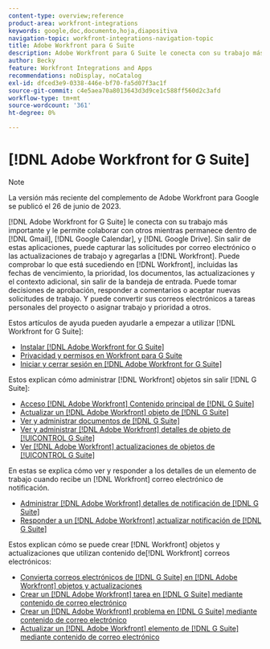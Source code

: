 ```yaml
---
content-type: overview;reference
product-area: workfront-integrations
keywords: google,doc,documento,hoja,diapositiva
navigation-topic: workfront-integrations-navigation-topic
title: Adobe Workfront para G Suite
description: Adobe Workfront para G Suite le conecta con su trabajo más importante y le permite colaborar con otros usuarios mientras se mantiene dentro de Gmail, Google Calendar y Google Drive. Sin salir de estas aplicaciones, puede capturar las solicitudes por correo electrónico o las actualizaciones de trabajo y agregarlas a Workfront. Puede comprobar lo que está sucediendo en Workfront, incluidas las fechas de vencimiento, la prioridad, los documentos, las actualizaciones y el contexto adicional, sin salir de la casilla de entrada. Puede tomar decisiones de aprobación, responder a comentarios o aceptar nuevas solicitudes de trabajo. Y puede convertir sus correos electrónicos a tareas personales del proyecto o asignar trabajo y prioridad a otros.
author: Becky
feature: Workfront Integrations and Apps
recommendations: noDisplay, noCatalog
exl-id: dfced3e9-0338-446e-bf70-fa5d07f3ac1f
source-git-commit: c4e5aea70a8013643d3d9ce1c588ff560d2c3afd
workflow-type: tm+mt
source-wordcount: '361'
ht-degree: 0%

---
```


# [!DNL Adobe Workfront for G Suite]

>[!NOTE]
>
>La versión más reciente del complemento de Adobe Workfront para Google se publicó el 26 de junio de 2023.

[!DNL Adobe Workfront for G Suite] le conecta con su trabajo más importante y le permite colaborar con otros mientras permanece dentro de [!DNL Gmail], [!DNL Google Calendar], y [!DNL Google Drive]. Sin salir de estas aplicaciones, puede capturar las solicitudes por correo electrónico o las actualizaciones de trabajo y agregarlas a [!DNL Workfront]. Puede comprobar lo que está sucediendo en [!DNL Workfront], incluidas las fechas de vencimiento, la prioridad, los documentos, las actualizaciones y el contexto adicional, sin salir de la bandeja de entrada. Puede tomar decisiones de aprobación, responder a comentarios o aceptar nuevas solicitudes de trabajo. Y puede convertir sus correos electrónicos a tareas personales del proyecto o asignar trabajo y prioridad a otros.

Estos artículos de ayuda pueden ayudarle a empezar a utilizar [!DNL Workfront for G Suite]:

* [Instalar [!DNL Adobe Workfront for G Suite]](../../workfront-integrations-and-apps/workfront-for-g-suite/install-workfront-for-gsuite.md)
* [Privacidad y permisos en Workfront para G Suite](../../workfront-integrations-and-apps/workfront-for-g-suite/privacy-and-permissions-in-g-suite.md)
* [Iniciar y cerrar sesión en [!DNL Adobe Workfront for G Suite]](../../workfront-integrations-and-apps/workfront-for-g-suite/log-in-and-out-wf-for-gsuite.md)

Estos explican cómo administrar [!DNL Workfront] objetos sin salir [!DNL G Suite]:

* [Acceso [!DNL Adobe Workfront] Contenido principal de [!DNL G Suite]](../../workfront-integrations-and-apps/workfront-for-g-suite/access-wf-home-content-from-g-suite.md)
* [Actualizar un [!DNL Adobe Workfront] objeto de [!DNL G Suite]](../../workfront-integrations-and-apps/workfront-for-g-suite/update-a-workfront-object-in-gsuite.md)
* [Ver y administrar documentos de [!DNL G Suite]](../../workfront-integrations-and-apps/workfront-for-g-suite/view-and-manage-documents-in-gsuite.md)
* [Ver y administrar [!DNL Adobe Workfront] detalles de objeto de [!UICONTROL G Suite]](../../workfront-integrations-and-apps/workfront-for-g-suite/view-manage-work-item-details-in-gsuite.md)
* [Ver [!DNL Adobe Workfront] actualizaciones de objetos de [!UICONTROL G Suite]](../../workfront-integrations-and-apps/workfront-for-g-suite/view-object-updates-in-gsuite.md)

En estas se explica cómo ver y responder a los detalles de un elemento de trabajo cuando recibe un [!DNL Workfront] correo electrónico de notificación.

* [Administrar [!DNL Adobe Workfront] detalles de notificación de [!DNL G Suite]](../../workfront-integrations-and-apps/workfront-for-g-suite/manage-wf-email-notification-details-in-gsuite.md)
* [Responder a un [!DNL Adobe Workfront] actualizar notificación de [!DNL G Suite]](../../workfront-integrations-and-apps/workfront-for-g-suite/reply-to-wf-update-notification-from-gsuite.md)

Estos explican cómo se puede crear [!DNL Workfront] objetos y actualizaciones que utilizan contenido de[!DNL Workfront] correos electrónicos:

* [Convierta correos electrónicos de [!DNL G Suite] en [!DNL Adobe Workfront] objetos y actualizaciones](../../workfront-integrations-and-apps/workfront-for-g-suite/turn-gsuite-emails-into-wf-objects-and-updates.md)
* [Crear un [!DNL Adobe Workfront] tarea en [!DNL G Suite] mediante contenido de correo electrónico](../../workfront-integrations-and-apps/workfront-for-g-suite/create-wf-task-in-gsuite-using-email-content.md)
* [Crear un [!DNL Adobe Workfront] problema en [!DNL G Suite] mediante contenido de correo electrónico](../../workfront-integrations-and-apps/workfront-for-g-suite/create-wf-issue-in-g-suite-using-email-content.md)
* [Actualizar un [!DNL Adobe Workfront] elemento de [!DNL G Suite] mediante contenido de correo electrónico](../../workfront-integrations-and-apps/workfront-for-g-suite/update-wf-item-using-email-content.md)
